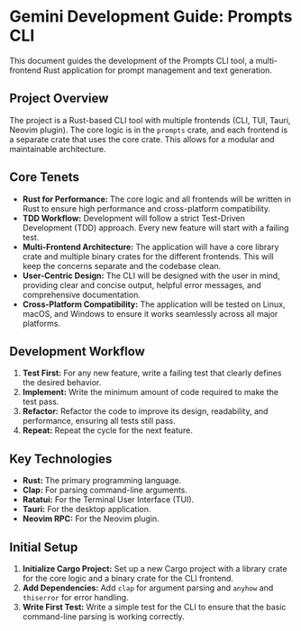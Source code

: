 # Gemini Development Guide: Prompts CLI

This document guides the development of the Prompts CLI tool, a multi-frontend Rust application for prompt management and text generation.

## Project Overview

The project is a Rust-based CLI tool with multiple frontends (CLI, TUI, Tauri, Neovim plugin). The core logic is in the `prompts` crate, and each frontend is a separate crate that uses the core crate. This allows for a modular and maintainable architecture.

## Core Tenets

- **Rust for Performance:** The core logic and all frontends will be written in Rust to ensure high performance and cross-platform compatibility.
- **TDD Workflow:** Development will follow a strict Test-Driven Development (TDD) approach. Every new feature will start with a failing test.
- **Multi-Frontend Architecture:** The application will have a core library crate and multiple binary crates for the different frontends. This will keep the concerns separate and the codebase clean.
- **User-Centric Design:** The CLI will be designed with the user in mind, providing clear and concise output, helpful error messages, and comprehensive documentation.
- **Cross-Platform Compatibility:** The application will be tested on Linux, macOS, and Windows to ensure it works seamlessly across all major platforms.

## Development Workflow

1.  **Test First:** For any new feature, write a failing test that clearly defines the desired behavior.
2.  **Implement:** Write the minimum amount of code required to make the test pass.
3.  **Refactor:** Refactor the code to improve its design, readability, and performance, ensuring all tests still pass.
4.  **Repeat:** Repeat the cycle for the next feature.

## Key Technologies

- **Rust:** The primary programming language.
- **Clap:** For parsing command-line arguments.
- **Ratatui:** For the Terminal User Interface (TUI).
- **Tauri:** For the desktop application.
- **Neovim RPC:** For the Neovim plugin.

## Initial Setup

1.  **Initialize Cargo Project:** Set up a new Cargo project with a library crate for the core logic and a binary crate for the CLI frontend.
2.  **Add Dependencies:** Add `clap` for argument parsing and `anyhow` and `thiserror` for error handling.
3.  **Write First Test:** Write a simple test for the CLI to ensure that the basic command-line parsing is working correctly.
